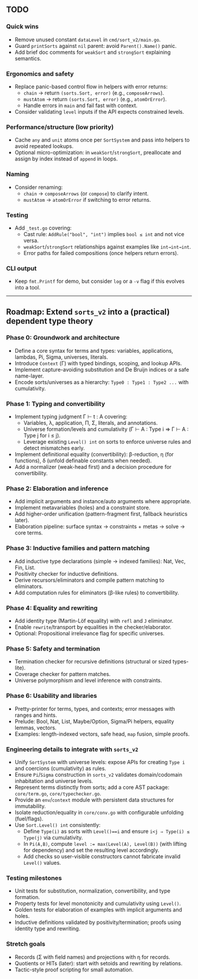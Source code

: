 ## TODO

### Quick wins
- Remove unused constant `dataLevel` in `cmd/sort_v2/main.go`.
- Guard `printSorts` against `nil` parent: avoid `Parent().Name()` panic.
- Add brief doc comments for `weakSort` and `strongSort` explaining semantics.

### Ergonomics and safety
- Replace panic-based control flow in helpers with error returns:
  - `chain` → return `(sorts.Sort, error)` (e.g., `composeArrows`).
  - `mustAtom` → return `(sorts.Sort, error)` (e.g., `atomOrError`).
  - Handle errors in `main` and fail fast with context.
- Consider validating `level` inputs if the API expects constrained levels.

### Performance/structure (low priority)
- Cache `any` and `unit` atoms once per `SortSystem` and pass into helpers to avoid repeated lookups.
- Optional micro-optimization: in `weakSort`/`strongSort`, preallocate and assign by index instead of `append` in loops.

### Naming
- Consider renaming:
  - `chain` → `composeArrows` (or `compose`) to clarify intent.
  - `mustAtom` → `atomOrError` if switching to error returns.

### Testing
- Add `_test.go` covering:
  - Cast rule: `AddRule("bool", "int")` implies `bool ≤ int` and not vice versa.
  - `weakSort`/`strongSort` relationships against examples like `int→int→int`.
  - Error paths for failed compositions (once helpers return errors).

### CLI output
- Keep `fmt.Printf` for demo, but consider `log` or a `-v` flag if this evolves into a tool.

---

## Roadmap: Extend `sorts_v2` into a (practical) dependent type theory

### Phase 0: Groundwork and architecture
- Define a core syntax for terms and types: variables, applications, lambdas, Pi, Sigma, universes, literals.
- Introduce `Context` (Γ) with typed bindings, scoping, and lookup APIs.
- Implement capture-avoiding substitution and De Bruijn indices or a safe name-layer.
- Encode sorts/universes as a hierarchy: `Type0 : Type1 : Type2 ...` with cumulativity.

### Phase 1: Typing and convertibility
- Implement typing judgment Γ ⊢ t : A covering:
  - Variables, λ, application, Π, Σ, literals, and annotations.
  - Universe formation/levels and cumulativity (Γ ⊢ A : Type i ⇒ Γ ⊢ A : Type j for i ≤ j).
  - Leverage existing `Level() int` on sorts to enforce universe rules and detect mismatches early.
- Implement definitional equality (convertibility): β-reduction, η (for functions), δ (unfold definable constants when needed).
- Add a normalizer (weak-head first) and a decision procedure for convertibility.

### Phase 2: Elaboration and inference
- Add implicit arguments and instance/auto arguments where appropriate.
- Implement metavariables (holes) and a constraint store.
- Add higher-order unification (pattern-fragment first, fallback heuristics later).
- Elaboration pipeline: surface syntax → constraints + metas → solve → core terms.

### Phase 3: Inductive families and pattern matching
- Add inductive type declarations (simple → indexed families): Nat, Vec, Fin, List.
- Positivity checker for inductive definitions.
- Derive recursors/eliminators and compile pattern matching to eliminators.
- Add computation rules for eliminators (β-like rules) to convertibility.

### Phase 4: Equality and rewriting
- Add identity type (Martin-Löf equality) with `refl` and `J` eliminator.
- Enable `rewrite`/transport by equalities in the checker/elaborator.
- Optional: Propositional irrelevance flag for specific universes.

### Phase 5: Safety and termination
- Termination checker for recursive definitions (structural or sized types-lite).
- Coverage checker for pattern matches.
- Universe polymorphism and level inference with constraints.

### Phase 6: Usability and libraries
- Pretty-printer for terms, types, and contexts; error messages with ranges and hints.
- Prelude: Bool, Nat, List, Maybe/Option, Sigma/Pi helpers, equality lemmas, vectors.
- Examples: length-indexed vectors, safe head, `map` fusion, simple proofs.

### Engineering details to integrate with `sorts_v2`
- Unify `SortSystem` with universe levels: expose APIs for creating `Type i` and coercions (cumulativity) as rules.
- Ensure `Pi`/`Sigma` construction in `sorts_v2` validates domain/codomain inhabitation and universe levels.
- Represent terms distinctly from sorts; add a core AST package: `core/term.go`, `core/typechecker.go`.
- Provide an `env`/`context` module with persistent data structures for immutability.
- Isolate reduction/equality in `core/conv.go` with configurable unfolding (fuel/flags).
 - Use `Sort.Level() int` consistently:
   - Define `Type(i)` as sorts with `Level()==i` and ensure `i<j ⇒ Type(i) ≤ Type(j)` via cumulativity.
   - In `Pi(A,B)`, compute `level := max(Level(A), Level(B))` (with lifting for dependency) and set the resulting level accordingly.
   - Add checks so user-visible constructors cannot fabricate invalid `Level()` values.

### Testing milestones
- Unit tests for substitution, normalization, convertibility, and type formation.
- Property tests for level monotonicity and cumulativity using `Level()`.
- Golden tests for elaboration of examples with implicit arguments and holes.
- Inductive definitions validated by positivity/termination; proofs using identity type and rewriting.

### Stretch goals
- Records (Σ with field names) and projections with η for records.
- Quotients or HITs (later): start with setoids and rewriting by relations.
- Tactic-style proof scripting for small automation.


